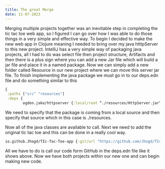 ```yaml
---
title: The great Merge
date: 11-07-2023
---
```


Merging multiple projects together was an inevitable step in completing the tic tac toe web app, so I figured I can go over how I was able to do those things in a very simple and effective way. To begin I decided to make the new web app in Clojure meaning I needed to bring over my java htttpServer to this new project. IntelliJ has a very simple way of packaging java projects, all I had to do was select file then project structure,  Artifacts and then there is a plus sign where you can add a new Jar file which will build a jar file and place it in a named package. Now we can simply add a new folder called Resource in our new project where we can move this server jar file. To finish implementing the java package we must go in to our deps.edn file and do something similar to this
```clojure
{
 :paths ["src" "resources"]
 :deps {
        ogden.jake/httpserver {:local/root “./resources/HttpServer.jar”}
```
We need to specify that the package is coming from a local source and then specify that source which in this case is ./resources. 

Now all of the java classes are available to call. Next we need to add the original tic tac toe and this can be done in a really cool way. 
```clojure
io.github.Jhogd/TIc-Tac-Toe-app {:git/url "https://github.com/Jhogd/TIc-Tac-Toe-app.git" :sha “07984be0d12e874068f3c697a62595d6527ea466"}
```
All we have to do is call our code form GitHub in the deps.edn file like it shows above. Now we have both projects within our new one and can begin making new code.
